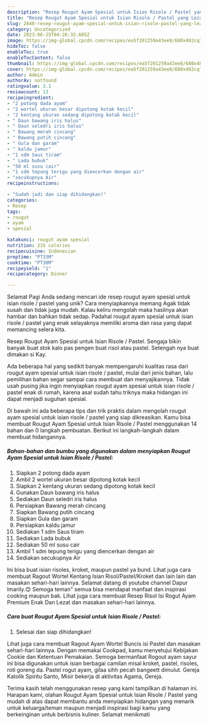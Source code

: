 ```yaml
---
description: "Resep Rougut Ayam Spesial untuk Isian Risole / Pastel yang Lezat, Mantap"
title: "Resep Rougut Ayam Spesial untuk Isian Risole / Pastel yang Lezat, Mantap"
slug: 2640-resep-rougut-ayam-spesial-untuk-isian-risole-pastel-yang-lezat-mantap
category: Uncategorized
date: 2023-06-25T04:26:33.605Z
image: https://img-global.cpcdn.com/recipes/ea5f201259a43ee8/680x482cq70/rougut-ayam-spesial-untuk-isian-risole-pastel-foto-resep-utama.jpg
hideToc: false
enableToc: true
enableTocContent: false
thumbnail: https://img-global.cpcdn.com/recipes/ea5f201259a43ee8/680x482cq70/rougut-ayam-spesial-untuk-isian-risole-pastel-foto-resep-utama.jpg
cover: https://img-global.cpcdn.com/recipes/ea5f201259a43ee8/680x482cq70/rougut-ayam-spesial-untuk-isian-risole-pastel-foto-resep-utama.jpg
author: Admin
authorAv: notfound
ratingvalue: 3.1
reviewcount: 13
recipeingredient:
- "2 potong dada ayam"
- "2 wortel ukuran besar dipotong kotak kecil"
- "2 kentang ukuran sedang dipotong kotak kecil"
- " Daun bawang iris halus"
- " Daun seledri iris halus"
- " Bawang merah cincang"
- " Bawang putih cincang"
- " Gula dan garam"
- " kaldu jamur"
- "1 sdm Saus tiram"
- " Lada bubuk"
- "50 ml susu cair"
- "1 sdm tepung terigu yang diencerkan dengan air"
- "secukupnya Air"
recipeinstructions:

- "Sudah jadi dan siap dihidangkan!"
categories:
- Resep
tags:
- rougut
- ayam
- spesial

katakunci: rougut ayam spesial 
nutrition: 215 calories
recipecuisine: Indonesian
preptime: "PT33M"
cooktime: "PT30M"
recipeyield: "1"
recipecategory: Dinner

---
```



Selamat Pagi Anda sedang mencari ide resep rougut ayam spesial untuk isian risole / pastel yang unik? Cara menyiapkannya memang Agak tidak susah dan tidak juga mudah. Kalau keliru mengolah maka hasilnya akan hambar dan bahkan tidak sedap. Padahal rougut ayam spesial untuk isian risole / pastel yang enak selayaknya memiliki aroma dan rasa yang dapat memancing selera kita.


Resep Rougut Ayam Spesial untuk Isian Risole / Pastel. Sengaja bikin banyak buat stok kalo pas pengen buat risol atau pastel. Setengah nya buat dimakan si Kay.

Ada beberapa hal yang sedikit banyak mempengaruhi kualitas rasa dari rougut ayam spesial untuk isian risole / pastel, mulai dari jenis bahan, lalu pemilihan bahan segar sampai cara membuat dan menyajikannya. Tidak usah pusing jika ingin menyiapkan rougut ayam spesial untuk isian risole / pastel enak di rumah, karena asal sudah tahu triknya maka hidangan ini dapat menjadi suguhan spesial.


Di bawah ini ada beberapa tips dan trik praktis dalam mengolah rougut ayam spesial untuk isian risole / pastel yang siap dikreasikan. Kamu bisa membuat Rougut Ayam Spesial untuk Isian Risole / Pastel menggunakan 14 bahan dan 0 langkah pembuatan. Berikut ini langkah-langkah dalam membuat hidangannya.

<!--inarticleads1-->

##### Bahan-bahan dan bumbu yang digunakan dalam menyiapkan Rougut Ayam Spesial untuk Isian Risole / Pastel:

1. Siapkan 2 potong dada ayam
1. Ambil 2 wortel ukuran besar dipotong kotak kecil
1. Siapkan 2 kentang ukuran sedang dipotong kotak kecil
1. Gunakan  Daun bawang iris halus
1. Sediakan  Daun seledri iris halus
1. Persiapkan  Bawang merah cincang
1. Siapkan  Bawang putih cincang
1. Siapkan  Gula dan garam
1. Persiapkan  kaldu jamur
1. Sediakan 1 sdm Saus tiram
1. Sediakan  Lada bubuk
1. Sediakan 50 ml susu cair
1. Ambil 1 sdm tepung terigu yang diencerkan dengan air
1. Sediakan secukupnya Air


Ini bisa buat isian risoles, kroket, maupun pastel ya bund. Lihat juga cara membuat Ragout Wortel Kentang Isian Risol/Pastel/Kroket dan lain lain dan masakan sehari-hari lainnya. Selamat datang di youtube channel Dapur Imarily.😊 Semoga teman&#34; semua bisa mendapat manfaat dan inspirasi cooking maupun bak. Lihat juga cara membuat Resep Risol Isi Rogut Ayam Premium Enak Dan Lezat dan masakan sehari-hari lainnya. 

<!--inarticleads2-->

##### Cara buat Rougut Ayam Spesial untuk Isian Risole / Pastel:


1. Selesai dan siap dihidangkan!

Lihat juga cara membuat Ragout Ayam Wortel Buncis isi Pastel dan masakan sehari-hari lainnya. Dengan memakai Cookpad, kamu menyetujui Kebijakan Cookie dan Ketentuan Pemakaian. Semoga bermanfaat Rogout ayam sayur ini bisa digunakan untuk isian berbagai camilan misal kroket, pastel, risoles, roti goreng da. Pastel rogut ayam, gilaa sihh pecah bangeett dimulut. Gereja Katolik Spiritu Santo, Misir bekerja di aktivitas Agama, Gereja. 

Terima kasih telah menggunakan resep yang kami tampilkan di halaman ini. Harapan kami, olahan Rougut Ayam Spesial untuk Isian Risole / Pastel yang mudah di atas dapat membantu anda menyiapkan hidangan yang menarik untuk keluarga/teman maupun menjadi inspirasi bagi kamu yang berkeinginan untuk berbisnis kuliner. Selamat menikmati
